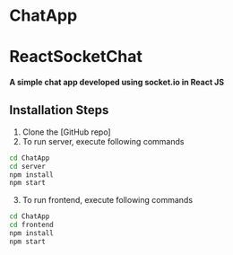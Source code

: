 # ChatApp

# ReactSocketChat
#### A simple chat app developed using socket.io in React JS
## Installation Steps

1.  Clone the [GitHub repo]
2. To run server, execute following commands
```sh
cd ChatApp
cd server
npm install
npm start
```
3. To run frontend, execute following commands
```sh
cd ChatApp
cd frontend
npm install
npm start
```
